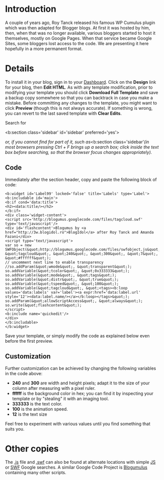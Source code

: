 # Introduction #

A couple of years ago, Roy Tanck released his famous WP Cumulus plugin which was then adapted for Blogger blogs. At first it was hosted by him, then, when that was no longer available, various bloggers started to host it themselves, mostly on Google Pages. When that service became Google Sites, some bloggers lost access to the code. We are presenting it here hopefully in a more permanent format.


# Details #

To install it in your blog, sign in to your [Dashboard](http://www.blogger.com/home). Click on the **Design** link for your blog, then **Edit HTML**. As with any template modification, prior to modifying your template you should click **Download Full Template** and save a backup copy somewhere so that you can backtrack in case you make a mistake. Before committing any changes to the template, you might want to click **Preview** (though this is not always accurate). If something is wrong, you can revert to the last saved template with **Clear Edits**.

Search for 

&lt;b:section class='sidebar' id='sidebar' preferred='yes'&gt;

_or, if you cannot find for part of it, such as_<b:section class='sidebar'_(in most browsers pressing Ctrl + F brings up a search box; click inside the text box before searching, so that the browser focus changes appropriately)._

## Code ##
Immediately after the section header, copy and paste the following block of code:
```
<b:widget id='Label99' locked='false' title='Labels' type='Label'>
<b:includable id='main'>
<b:if cond='data:title'>
<h2><data:title/></h2>
</b:if>
<div class='widget-content'>
<script src='http://blogumus.googlecode.com/files/tagcloud.swf' type='text/javascript'/>
<div id='flashcontent'>Blogumus by <a href="http://3w.blogidol.ro">BlogIdol</a> after Roy Tanck and Amanda Fazani</div>
<script type='text/javascript'>
var so = new SWFObject(&quot;http://blogumus.googlecode.com/files/swfobject.js&quot;, &quot;tagcloud&quot;, &quot;240&quot;, &quot;300&quot;, &quot;7&quot;, &quot;#ffffff&quot;);
// uncomment next line to enable transparency
//so.addParam(&quot;wmode&quot;, &quot;transparent&quot;);
so.addVariable(&quot;tcolor&quot;, &quot;0x333333&quot;);
so.addVariable(&quot;mode&quot;, &quot;tags&quot;);
so.addVariable(&quot;distr&quot;, &quot;true&quot;);
so.addVariable(&quot;tspeed&quot;, &quot;100&quot;);
so.addVariable(&quot;tagcloud&quot;, &quot;<tags><b:loop values='data:labels' var='label'><a expr:href='data:label.url' style='12'><data:label.name/></a></b:loop></tags>&quot;);
so.addParam(&quot;allowScriptAccess&quot;, &quot;always&quot;);
so.write(&quot;flashcontent&quot;);
</script>
<b:include name='quickedit'/>
</div>
</b:includable>
</b:widget>
```

Save your template, or simply modify the code as explained below even before the first preview.


## Customization ##

Further customization can be achieved by changing the following variables in the code above:
  * **240** and **300** are width and height pixels; adapt it to the size of your column after measuring with a pixel ruler.
  * **ffffff** is the background color in hex; you can find it by inspecting your template or by "stealing" it with an imaging tool.
  * **333333** is the text color.
  * **100** is the animation speed.
  * **12** is the text size

Feel free to experiment with various values until you find something that suits you.


# Other copies #

The [.js](http://sites.google.com/site/bloggerustemplatus/code/swfobject.js) file and [.swf](http://sites.google.com/site/bloggerustemplatus/code/tagcloud.swf) can also be found at alternate locations with simple [JS](http://www.google.com/search?q=swfobject.js) or [SWF](http://www.google.com/search?q=tagcloud.swf) Google searches.
A similar Google Code Project is [Blogumulus](http://code.google.com/p/blogumulus) containing many other scripts.